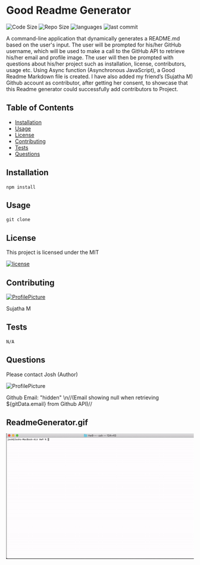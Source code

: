 
# Good Readme Generator
![Code Size](https://img.shields.io/github/languages/code-size/joshb4u/Hw9)
![Repo Size](https://img.shields.io/github/repo-size/joshb4u/Hw9)
![languages](https://img.shields.io/github/languages/top/joshb4u/Hw9)
![last commit](https://img.shields.io/github/last-commit/joshb4u/Hw9)


 A command-line application that dynamically generates a README.md based on the user's input. The user will be prompted for his/her GitHub username, which will be used to make a call to the GitHub API to retrieve his/her email and profile image. The user will then be prompted with questions about his/her project such as installation, license, contributors, usage etc. Using Async function (Asynchronous JavaScript), a Good Readme Markdown file is created.  I have also added my friend’s (Sujatha M) Github account as contributor, after getting her consent, to showcase that this Readme generator could successfully add contributors to Project.

## Table of Contents
* [Installation](#Installation)
* [Usage](#Usage)
* [License](#License)
* [Contributing](#Contributing)
* [Tests](#Tests)
* [Questions](#Questions)


## Installation
```
npm install
```


## Usage
```
git clone
```


## License
This project is licensed under the MIT 

[![license](https://img.shields.io/npm/l/license)](https://opensource.org/licenses/MIT)


## Contributing

[![ProfilePicture](https://avatars0.githubusercontent.com/u/59231894?v=4)](https://github.com/sujatha-m)

Sujatha M


## Tests
```
N/A
```


## Questions

 Please contact Josh (Author)


![ProfilePicture](https://avatars2.githubusercontent.com/u/59143348?v=4)

Github Email: "hidden"
\n//(Email showing null when retrieving ${gitData.email} from Github API)//


## ReadmeGenerator.gif

![Readme Generator.gif](https://github.com/joshb4u/Hw9/blob/master/Assets/Readme%20Generator.gif)
